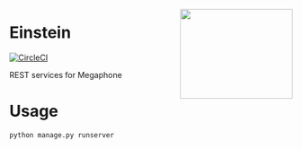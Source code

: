 <a href='https://github.com/megaphonesm/einstein'><img src='https://cdn.dribbble.com/users/35310/screenshots/3073557/albert-einstein_1x.png' align='right' width='200' height='160' /></a>

# Einstein
[![CircleCI](https://circleci.com/gh/megaphonesm/einstein/tree/master.svg?style=shield&circle-token=08d741d0a59a7704053acdfd6be5fdb6591784c5)](https://circleci.com/gh/megaphonesm/einstein/tree/master)

REST services for Megaphone

# Usage
```bash
python manage.py runserver
```